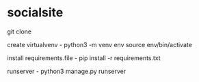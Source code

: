 # socialsite


git clone 

create virtualvenv - python3 -m venv env
                     source env/bin/activate
                     
install requirements.file - pip install -r requirements.txt 

runserver -    python3 manage.py runserver 
